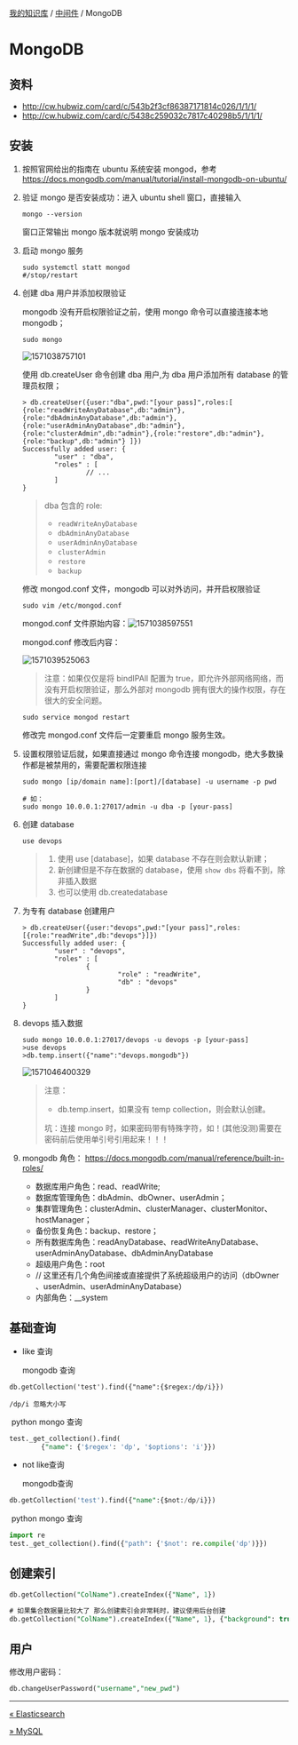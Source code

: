 [我的知识库](../README.md) / [中间件](zz_generated_mdi.md) / MongoDB

# MongoDB

## 资料

- <http://cw.hubwiz.com/card/c/543b2f3cf86387171814c026/1/1/1/>
- <http://cw.hubwiz.com/card/c/5438c259032c7817c40298b5/1/1/1/>

## 安装

1. 按照官网给出的指南在 ubuntu 系统安装 mongod，参考 <https://docs.mongodb.com/manual/tutorial/install-mongodb-on-ubuntu/>

2. 验证 mongo 是否安装成功：进入 ubuntu shell 窗口，直接输入

   ```shell
   mongo --version
   ```

   窗口正常输出 mongo 版本就说明 mongo 安装成功

3. 启动 mongo 服务

   ```shell
   sudo systemctl statt mongod
   #/stop/restart
   ```

4. 创建 dba 用户并添加权限验证

   mongodb 没有开启权限验证之前，使用 mongo 命令可以直接连接本地 mongodb；

   ```shell
   sudo mongo
   ```

   ![1571038757101](https://fs.poneding.com/images/1571038757101.png)

   使用 db.createUser 命令创建 dba 用户,为 dba 用户添加所有 database 的管理员权限；

   ```shell
   > db.createUser({user:"dba",pwd:"[your pass]",roles:[ {role:"readWriteAnyDatabase",db:"admin"},{role:"dbAdminAnyDatabase",db:"admin"},{role:"userAdminAnyDatabase",db:"admin"},{role:"clusterAdmin",db:"admin"},{role:"restore",db:"admin"},{role:"backup",db:"admin"} ]})
   Successfully added user: {
           "user" : "dba",
           "roles" : [
                   // ...
           ]
   }
   ```

   > dba 包含的 role:
   >
   > - `readWriteAnyDatabase`
   > - `dbAdminAnyDatabase`
   > - `userAdminAnyDatabase`
   > - `clusterAdmin`
   > - `restore`
   > - `backup`

   修改 mongod.conf 文件，mongodb 可以对外访问，并开启权限验证

   ```shell
   sudo vim /etc/mongod.conf
   ```

   mongod.conf 文件原始内容：![1571038597551](https://fs.poneding.com/images/1571038597551.png)

   mongod.conf 修改后内容：

   ![1571039525063](https://fs.poneding.com/images/1571039525063.png)

   > 注意：如果仅仅是将 bindIPAll 配置为 true，即允许外部网络网络，而没有开启权限验证，那么外部对 mongodb 拥有很大的操作权限，存在很大的安全问题。

   ```shell
   sudo service mongod restart
   ```

   修改完 mongod.conf 文件后一定要重启 mongo 服务生效。

5. 设置权限验证后就，如果直接通过 mongo 命令连接 mongodb，绝大多数操作都是被禁用的，需要配置权限连接

   ```shell
   sudo mongo [ip/domain name]:[port]/[database] -u username -p pwd
   
   # 如：
   sudo mongo 10.0.0.1:27017/admin -u dba -p [your-pass]
   ```

6. 创建 database

   ```shell
   use devops
   ```

   > 1. 使用 use [database]，如果 database 不存在则会默认新建；
   > 2. 新创建但是不存在数据的 database，使用 `show dbs` 将看不到，除非插入数据
   > 3. 也可以使用 db.createdatabase

7. 为专有 database 创建用户

   ```sehll
   > db.createUser({user:"devops",pwd:"[your pass]",roles:[{role:"readWrite",db:"devops"}]})
   Successfully added user: {
           "user" : "devops",
           "roles" : [
                   {
                           "role" : "readWrite",
                           "db" : "devops"
                   }
           ]
   }
   ```

8. devops 插入数据

   ```shell
   sudo mongo 10.0.0.1:27017/devops -u devops -p [your-pass]
   >use devops
   >db.temp.insert({"name":"devops.mongodb"})
   ```

   ![1571046400329](https://fs.poneding.com/images/1571046400329.png)

   > 注意：
   >
   > - db.temp.insert，如果没有 temp collection，则会默认创建。
   >
   > 坑：连接 mongo 时，如果密码带有特殊字符，如！(其他没测)需要在密码前后使用单引号引用起来！！！

9. mongodb 角色： <https://docs.mongodb.com/manual/reference/built-in-roles/>

   - 数据库用户角色：read、readWrite;
   - 数据库管理角色：dbAdmin、dbOwner、userAdmin；
   - 集群管理角色：clusterAdmin、clusterManager、clusterMonitor、hostManager；
   - 备份恢复角色：backup、restore；
   - 所有数据库角色：readAnyDatabase、readWriteAnyDatabase、userAdminAnyDatabase、dbAdminAnyDatabase
   - 超级用户角色：root
   - // 这里还有几个角色间接或直接提供了系统超级用户的访问（dbOwner 、userAdmin、userAdminAnyDatabase）
   - 内部角色：__system

## 基础查询

- like 查询

  mongodb 查询

```shell
db.getCollection('test').find({"name":{$regex:/dp/i}}) 

/dp/i 忽略大小写
```

​ python mongo 查询

```sql
test._get_collection().find(
        {"name": {'$regex': 'dp', '$options': 'i'}})
```

- not like查询

  mongodb查询

```sql
db.getCollection('test').find({"name":{$not:/dp/i}}) 
```

​ python mongo 查询

```python
import re
test._get_collection().find({"path": {'$not': re.compile('dp')}})
```

## 创建索引

```sql
db.getCollection("ColName").createIndex({"Name", 1})

# 如果集合数据量比较大了 那么创建索引会非常耗时，建议使用后台创建
db.getCollection("ColName").createIndex({"Name", 1}, {"background": true})
```

## 用户

修改用户密码：

```sql
db.changeUserPassword("username","new_pwd")
```

---
[« Elasticsearch](elasticsearch.md)

[» MySQL](mysql.md)
